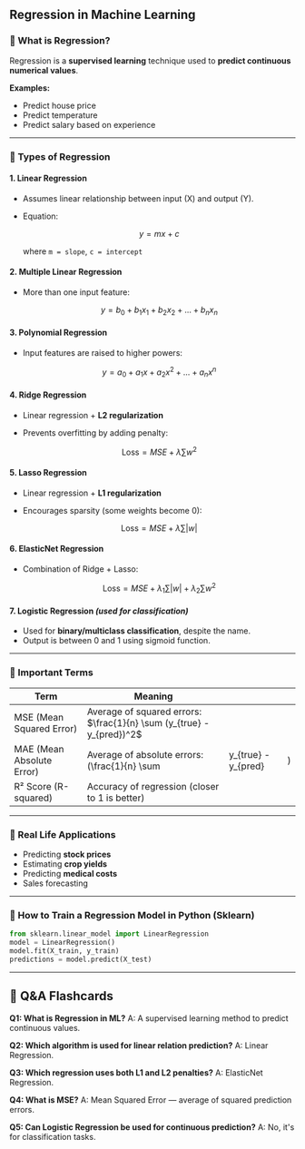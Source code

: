 ## Regression in Machine Learning

### 🔹 What is Regression?

Regression is a **supervised learning** technique used to **predict continuous numerical values**.

**Examples:**

* Predict house price
* Predict temperature
* Predict salary based on experience

---

### 🔹 Types of Regression

#### 1. **Linear Regression**

* Assumes linear relationship between input (X) and output (Y).
* Equation:

  $$
  y = mx + c
  $$

  where `m = slope`, `c = intercept`

#### 2. **Multiple Linear Regression**

* More than one input feature:

  $$
  y = b_0 + b_1x_1 + b_2x_2 + ... + b_nx_n
  $$

#### 3. **Polynomial Regression**

* Input features are raised to higher powers:

  $$
  y = a_0 + a_1x + a_2x^2 + ... + a_nx^n
  $$

#### 4. **Ridge Regression**

* Linear regression + **L2 regularization**
* Prevents overfitting by adding penalty:

  $$
  \text{Loss} = MSE + \lambda \sum w^2
  $$

#### 5. **Lasso Regression**

* Linear regression + **L1 regularization**
* Encourages sparsity (some weights become 0):

  $$
  \text{Loss} = MSE + \lambda \sum |w|
  $$

#### 6. **ElasticNet Regression**

* Combination of Ridge + Lasso:

  $$
  \text{Loss} = MSE + \lambda_1 \sum |w| + \lambda_2 \sum w^2
  $$

#### 7. **Logistic Regression** *(used for classification)*

* Used for **binary/multiclass classification**, despite the name.
* Output is between 0 and 1 using sigmoid function.

---

### 🔹 Important Terms

| Term                      | Meaning                                                               |                       |   |
| ------------------------- | --------------------------------------------------------------------- | --------------------- | - |
| MSE (Mean Squared Error)  | Average of squared errors: $\frac{1}{n} \sum (y_{true} - y_{pred})^2$ |                       |   |
| MAE (Mean Absolute Error) | Average of absolute errors: (\frac{1}{n} \sum                         | y\_{true} - y\_{pred} | ) |
| R² Score (R-squared)      | Accuracy of regression (closer to 1 is better)                        |                       |   |

---

### 🔹 Real Life Applications

* Predicting **stock prices**
* Estimating **crop yields**
* Predicting **medical costs**
* Sales forecasting

---

### 🔹 How to Train a Regression Model in Python (Sklearn)

```python
from sklearn.linear_model import LinearRegression
model = LinearRegression()
model.fit(X_train, y_train)
predictions = model.predict(X_test)
```

---

## 📌 Q\&A Flashcards

**Q1: What is Regression in ML?**
A: A supervised learning method to predict continuous values.

**Q2: Which algorithm is used for linear relation prediction?**
A: Linear Regression.

**Q3: Which regression uses both L1 and L2 penalties?**
A: ElasticNet Regression.

**Q4: What is MSE?**
A: Mean Squared Error — average of squared prediction errors.

**Q5: Can Logistic Regression be used for continuous prediction?**
A: No, it's for classification tasks.
